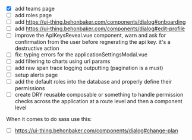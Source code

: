 - [x] add teams page
- [ ] add roles page
- [ ] add <https://ui-thing.behonbaker.com/components/dialog#onboarding>
- [ ] add <https://ui-thing.behonbaker.com/components/dialog#edit-profile>
- [ ] improve the ApiKeysReveal.vue component, warn and ask for confirmation from the user before regnerating the api key. it's a destructive action
- [ ] fix: typing errors for the applicationSettingsModal.vue
- [ ] add filtering to charts using url params
- [ ] add raw span trace logging outputting (pagination is a must)
- [ ] setup alerts page
- [ ] add the default roles into the database and properly define their permissions
- [ ] create DRY reusable composable or something to handle permission checks across the application at a route level and then a component level

When it comes to do sass use this:

- [ ] <https://ui-thing.behonbaker.com/components/dialog#change-plan>
